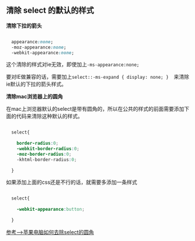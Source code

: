## 清除 select 的默认的样式

**清除下拉的箭头**

```css

  appearance:none;
  -moz-appearance:none;
  -webkit-appearance:none;

```

这个清除的样式对ie无效，即使加上`-ms-appearance:none;`

要对IE做兼容的话，需要加上`select::-ms-expand { display: none; }  `来清除ie默认的下拉的箭头样式。


**清除mac浏览器上的圆角**

在mac上浏览器默认的select是带有圆角的，所以在公共的样式的前面需要添加下面的代码来清除这种默认的样式。

```css

  select{
  
    border-radius:0;
    -webkit-border-radius:0;
    -moz-border-radius:0;
    -khtml-border-radius:0;
    
  }

```

如果添加上面的css还是不行的话，就需要多添加一条样式

```css

  select{
  
    -webkit-appearance:button;
  
  }

```

[参考-->苹果电脑如何去除select的圆角](http://blog.csdn.net/jerry_xiaobin/article/details/52609565)
